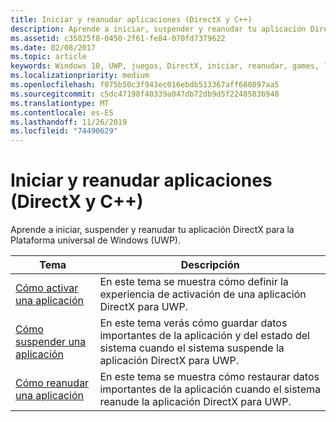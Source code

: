 ```yaml
---
title: Iniciar y reanudar aplicaciones (DirectX y C++)
description: Aprende a iniciar, suspender y reanudar tu aplicación DirectX para la Plataforma universal de Windows (UWP).
ms.assetid: c35025f8-0450-2f61-fe84-070fd7379622
ms.date: 02/08/2017
ms.topic: article
keywords: Windows 10, UWP, juegos, DirectX, iniciar, reanudar, games, launching, resuming
ms.localizationpriority: medium
ms.openlocfilehash: f075b50c3f943ec016ebdb513367aff680897aa5
ms.sourcegitcommit: c5dc47198f40339a047db72db9d5f2248583b948
ms.translationtype: MT
ms.contentlocale: es-ES
ms.lasthandoff: 11/26/2019
ms.locfileid: "74490629"
---
```

# <a name="launching-and-resuming-apps-directx-and-c"></a>Iniciar y reanudar aplicaciones (DirectX y C++)

Aprende a iniciar, suspender y reanudar tu aplicación DirectX para la Plataforma universal de Windows (UWP).

|Tema|Descripción|
|-|-|
|[Cómo activar una aplicación](how-to-activate-an-app-directx-and-cpp.md)|En este tema se muestra cómo definir la experiencia de activación de una aplicación DirectX para UWP.|
|[Cómo suspender una aplicación](how-to-suspend-an-app-directx-and-cpp.md)|En este tema verás cómo guardar datos importantes de la aplicación y del estado del sistema cuando el sistema suspende la aplicación DirectX para UWP.|
|[Cómo reanudar una aplicación](how-to-resume-an-app-directx-and-cpp.md)|En este tema se muestra cómo restaurar datos importantes de la aplicación cuando el sistema reanude la aplicación DirectX para UWP.|
